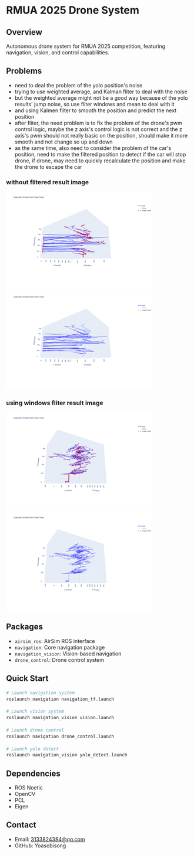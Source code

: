 # RMUA 2025 Drone System

## Overview
Autonomous drone system for RMUA 2025 competition, featuring navigation, vision, and control capabilities.

## Problems
- need to deal the problem of the yolo position's noise
- trying to use weighted average, and Kalman fliter to deal with the noise
- but the weighted average might not be a good way because of the yolo results' jump noise, so use fliter windows and mean to deal with it
- and using Kalmen fliter to smooth the position and predict the next position
- after fliter, the need problem is to fix the problem of the drone's pwm control logic, maybe the z axis's control logic is not correct and the z axis's pwm should not really basic on the position, should make it more smooth and not change so up and down
- as the same time, also need to consider the problem of the car's position, need to make the filtered position to detect if the car will stop drone, if drone, may need to quickly recalculate the position and make the drone to escape the car

### without flitered result image
<img src="drone_ws/src/navigation_vision/position_fliter/both.png" width="400">
<img src="drone_ws/src/navigation_vision/position_fliter/path.png" width="400">

### using windows fliter result image  
<img src="drone_ws/src/navigation_vision/position_fliter/windows_both.png" width="400">
<img src="drone_ws/src/navigation_vision/position_fliter/windows_path.png" width="400">

## Packages
- `airsim_ros`: AirSim ROS interface
- `navigation`: Core navigation package
- `navigation_vision`: Vision-based navigation
- `drone_control`: Drone control system 

## Quick Start
```bash
# Launch navigation system
roslaunch navigation navigation_tf.launch

# Launch vision system
roslaunch navigation_vision vision.launch

# Launch drone control
roslaunch navigation drone_control.launch

# Launch yolo detect
roslaunch navigation_vision yolo_detect.launch
```

## Dependencies
- ROS Noetic
- OpenCV
- PCL
- Eigen

## Contact
- Email: 3133824384@qq.com
- GitHub: Yoasobisong